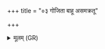 +++
title = "०३ गोजिता बाहू असमक्रतू"

+++
<details><summary>मूलम् (GR)</summary>

गोजिता बाहू असमक्रतू युधि  
कर्मन्कर्मञ् छतमूती स्वजङ्करा ।  
अकल्प इन्द्रो ऽप्रतिमानम् ओजः  
स त्वं न इन्द्र हवनेषु मृड ॥
</details>